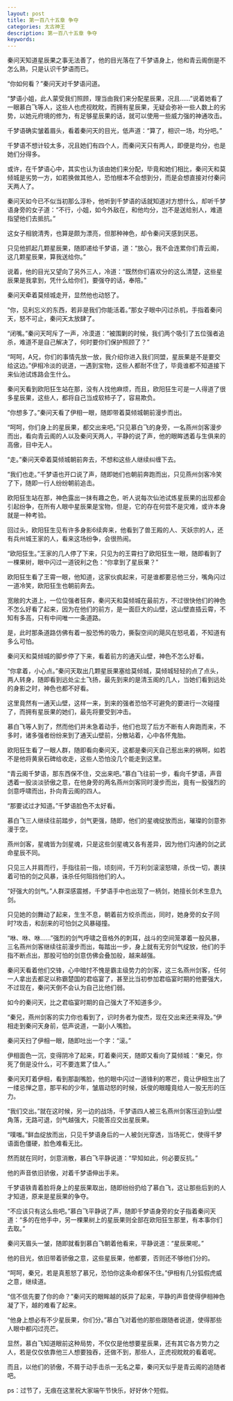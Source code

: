 ```yaml
---
layout: post
title: 第一百八十五章 争夺
categories: 太古神王
description: 第一百八十五章 争夺
keywords:
---
```


秦问天知道星辰果之事无法善了，他的目光落在了千梦语身上，他和青云阁倒是不怎么熟，只是认识千梦语而已。

“你如何看？”秦问天对千梦语问道。

“梦语小姐，此人蒙受我们照顾，理当由我们来分配星辰果，况且……”说着她看了一眼慕白飞等人，这些人也虎视眈眈，而拥有星辰果，无疑会弥补一些人数上的劣势，以她元府境的修为，有足够星辰果的话，就可以使用一些威力强的神通攻击。

千梦语确实皱着眉头，看着秦问天的目光，低声道：“算了，相识一场，均分吧。”

千梦语不想计较太多，况且她们有四个人，而秦问天只有两人，即便是均分，也是她们分得多。

或许，在千梦语心中，其实也认为该由她们来分配，毕竟和她们相比，秦问天和莫倾城是劣势一方，如若换做其他人，恐怕根本不会想到分，而是会想直接对付秦问天两人了。

秦问天如今已不似当初那么淳朴，他听到千梦语的话就知道对方想什么，却听千梦语身旁的女子道：“不行，小姐，如今外敌在，和他均分，岂不是送给别人，难道指望他们去抵抗。”

这女子相貌清秀，也算是颇为漂亮，但那种神色，却令秦问天感到厌恶。

只见他抓起几颗星辰果，随即递给千梦语，道：“放心，我不会连累你们青云阁，这几颗星辰果，算我送给你。”

说着，他的目光又望向了另外三人，冷道：“既然你们喜欢分的这么清楚，这些星辰果是我拿到，凭什么给你们，要强夺的话，奉陪。”

秦问天牵着莫倾城走开，显然他也动怒了。

“你，见利忘义的东西，若非是我们你能活着。”那女子眼中闪过杀机，手指着秦问天，怒不可止，秦问天太放肆了。

“闭嘴。”秦问天呵斥了一声，冷漠道：“被围剿的时候，我们两个吸引了五位强者追杀，难道不是自己解决了，何时要你们保护照顾了？”

“呵呵，А兄，你们的事情先放一放，我介绍你进入我们同盟，星辰果是不是要交给这边。”伊相冷淡的说道，一遇到宝物，这些人都耐不住了，毕竟谁都不知道接下来仙池试炼路会生什么。

秦问天看到欧阳狂生站在那，没有人找他麻烦，而且，欧阳狂生可是一人得道了很多星辰果，这些人，都将自己当成软柿子了，容易欺负。

“你想多了。”秦问天看了伊相一眼，随即带着莫倾城朝前漫步而出。

“呵呵，你们身上的星辰果，都交出来吧。”只见慕白飞的身旁，一名燕州剑客漫步而出，看向青云阁的人以及秦问天两人，平静的说了声，他的眼眸透着与生俱来的高傲，目中无人。

“走。”秦问天牵着莫倾城朝前奔去，不想和这些人继续纠缠下去。

“我们也走。”千梦语也开口说了声，随即她们也朝前奔跑而出，只见燕州剑客冷笑了下，随即一行人纷纷朝前追击。

欧阳狂生站在那，神色露出一抹有趣之色，听人说每次仙池试炼星辰果的出现都会引起纷争，在所有人眼中星辰果是宝物，但是，它的存在何尝不是灾难，或许本身就是一种考验。

回过头，欧阳狂生见有许多身影6续奔来，他看到了兽王殿的人、天妖宗的人，还有兵州城王家的人，看来这场纷争，会很热闹。

“欧阳狂生。”王家的几人停了下来，只见为的王霄扫了欧阳狂生一眼，随即看到了一棵果树，眼中闪过一道锐利之色：“你拿到了星辰果？”

欧阳狂生看了王霄一眼，他知道，这家伙疯起来，可是谁都要忌他三分，嘴角闪过一道冷笑，欧阳狂生也朝前奔去。

宽敞的大道上，一位位强者狂奔，秦问天和莫倾城在最前方，不过很快他们的神色不怎么好看了起来，因为在他们的前方，是一面巨大的山壁，这山壁直插云霄，不知有多高，只有中间唯一一条道路。

是，此时那条道路仿佛有着一股恐怖的吸力，撕裂空间的飓风在怒吼着，不知道有多么可怕。

秦问天和莫倾城的脚步停了下来，看着前方的通天山壁，神色不怎么好看。

“你拿着，小心点。”秦问天取出几颗星辰果塞给莫倾城，莫倾城轻轻的点了点头，两人转身，随即看到远处尘土飞扬，最先到来的是清玉阁的几人，当她们看到远处的身影之时，神色也都不好看。

这里竟然有一通天山壁，这样一来，到来的强者恐怕不可避免的要进行一次碰撞了，而拥有星辰果的她们，最先将要受到冲击。

慕白飞等人到了，然而他们并未急着动手，他们也现了后方不断有人奔跑而来，不多时，诸多强者纷纷来到了通天山壁前，分散站着，心中各怀鬼胎。

欧阳狂生看了一眼人群，随即看向秦问天，这都是秦问天自己惹出来的祸啊，如若不是他将黄泉石碑给收走，这些人恐怕没几个能走到这里。

“青云阁千梦语，那东西保不住，交出来吧。”慕白飞往前一步，看向千梦语，声音透着一股淡淡骄傲之意，在他身旁的两名燕州剑客同时漫步而出，竟有一股强烈的剑意呼啸而出，扑向青云阁的四人。

“那要试过才知道。”千梦语脸色不太好看。

慕白飞三人继续往前踏步，剑气更强，随即，他们的星魂绽放而出，璀璨的剑意弥漫于空。

燕州剑客，星魂皆为剑星魂，只是这些剑星魂又各有差异，因为他们沟通的剑之武命星辰不同。

只见三人并肩而行，手指往前一指，顷刻间，千万利剑滚滚怒啸，杀伐一切，裹挟着可怕的剑之风暴，诛杀任何阻挡他们的人。

“好强大的剑气。”人群深感震撼，千梦语手中也出现了一柄剑，她擅长剑术生息九剑。

只见她的剑舞动了起来，生生不息，朝着前方绞杀而出，同时，她身旁的女子同时?攻击，和刮来的可怕剑之风暴碰撞。

“咻、咻、咻……”强烈的剑气呼啸之音格外的刺耳，战斗的空间笼罩着一股风暴，三名燕州剑客继续往前漫步而出，每踏出一步，身上就有无穷剑气绽放，他们的手指不断点出，那股可怕的剑意仿佛会叠加般，越来越强。

秦问天看着他们交锋，心中暗忖不愧是霸主级势力的剑客，这三名燕州剑客，任何一人拿出去都足以称霸楚国的君临宴了，甚至比当初参加君临宴时期的他要强大，不过现在，秦问天倒不会认为自己比他们弱。

如今的秦问天，比之君临宴时期的自己强大了不知道多少。

“秦兄，燕州剑客的实力你也看到了，识时务者为俊杰，现在交出来还来得及。”伊相走到秦问天身前，低声说道，一副小人嘴脸。

秦问天扫了伊相一眼，随即吐出一个字：“滚。”

伊相面色一沉，变得阴冷了起来，盯着秦问天，随即又看向了莫倾城：“秦兄，你死了倒是没什么，可不要连累了佳人。”

秦问天盯着伊相，看到那副嘴脸，他的眼中闪过一道锋利的寒芒，竟让伊相生出了一缕忌惮之意，那平和的少年，皱眉动怒的时候，妖俊的眼瞳竟给人一股无形的压力。

“我们交出。”就在这时候，另一边的战场，千梦语四人被三名燕州剑客压迫到山壁角落，无路可退，剑气越强大，只能答应交出星辰果。

“噗嗤。”鲜血绽放而出，只见千梦语身后的一人被剑光穿透，当场死亡，使得千梦语面色僵硬，脸色难看无比。

然而就在同时，剑意消散，慕白飞平静说道：“早知如此，何必要反抗。”

他的声音依旧骄傲，对着千梦语伸出手来。

千梦语铁青着脸将身上的星辰果取出，随即纷纷扔给了慕白飞，这让那些后到的人才知道，原来是星辰果的争夺。

“不应该只有这么些吧。”慕白飞平静说了声，随即千梦语身旁的女子指着秦问天道：“多的在他手中，另一棵果树上的星辰果则全部在欧阳狂生那里，有本事你们去取。”

秦问天眉头一皱，随即就看到慕白飞朝着他看来，平静说道：“星辰果呢。”

他的目光，依旧带着骄傲之意，这些星辰果，他都要，否则还不够他们分的。

“呵呵，秦兄，若是真惹怒了慕兄，恐怕你这条命都保不住。”伊相有几分狐假虎威之意，继续道。

“信不信先要了你的命？”秦问天的眼眸越的妖异了起来，平静的声音使得伊相神色凝了下，越的难看了起来。

“他身上想必有不少星辰果，你们分。”慕白飞对着他的那些跟随者说道，使得那些人眼中都闪过亮芒。

显然，慕白飞知道眼前这种局势，不仅仅是他想要星辰果，还有其它各方势力之人，若是仅仅依靠他三人想要独吞，还做不到，那些人，正虎视眈眈的看着呢。

而且，以他们的骄傲，不屑于动手击杀一无名之辈，秦问天似乎是青云阁的追随者吧。

ps：过节了，无痕在这里祝大家端午节快乐，好好休个短假。
